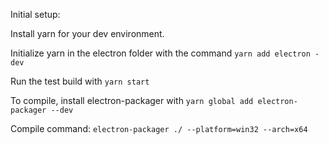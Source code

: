 Initial setup:

Install yarn for your dev environment.

Initialize yarn in the electron folder with the command `yarn add electron -dev`

Run the test build with `yarn start`

To compile, install electron-packager with `yarn global add electron-packager --dev`

Compile command: `electron-packager ./ --platform=win32 --arch=x64`
